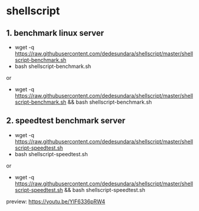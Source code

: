 # shellscript

## 1. benchmark linux server 

* wget -q https://raw.githubusercontent.com/dedesundara/shellscript/master/shellscript-benchmark.sh
* bash shellscript-benchmark.sh

or

* wget -q https://raw.githubusercontent.com/dedesundara/shellscript/master/shellscript-benchmark.sh && bash shellscript-benchmark.sh

## 2. speedtest benchmark server

* wget -q https://raw.githubusercontent.com/dedesundara/shellscript/master/shellscript-speedtest.sh
* bash shellscript-speedtest.sh

or

* wget -q https://raw.githubusercontent.com/dedesundara/shellscript/master/shellscript-speedtest.sh && bash shellscript-speedtest.sh

preview: https://youtu.be/YlF6336pRW4
